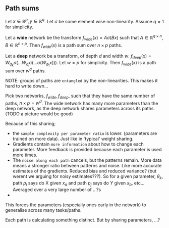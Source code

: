 ## Path sums

Let $x \in \mathbb R^p, y \in \mathbb R^q$. Let $\sigma$ be some element wise non-linearity. Assume $q = 1$ for simplicity.

Let a __wide__ network be the transform $f_{wide}(x) = A\sigma (Bx)$ such that $A \in \mathbb R^{q\times n}, B\in\mathbb R^{n\times p}$. Then $f_{wide}(x)$ is a path sum over $n\times p$ paths.

Let a __deep__ network be a transform, of depth $d$ and width $w$. $f_{deep}(x) = W_{d_k}\sigma(... W_{d_i}\sigma (... \sigma(W_{d_1}x)))$. Let $w = p$ for simplicity. Then $f_{wide}(x)$ is a path sum over $w^d$ paths.

NOTE: groups of paths are `entangled` by the non-linearities. This makes it hard to write down...

Pick two networks, $f_{wide}, f_{deep}$, such that they have the same number of paths, $n\times p = w^d$. The wide network has many more parameters than the deep network, as the deep network shares parameters across its paths. (TODO a picture would be good)

<!-- And the deep network has many more non-linearities? -->

Because of this sharing;

* the `sample complexity per parameter ratio` is lower. (parameters are trained on more data). Just like in 'typical' weight sharing.
* Gradients contain `more information` about how to change each parameter. More feedback is provided because each parameter is used more times.
* The `noise along each path` cancels, but the patterns remain. More data means a stronger ratio between patterns and noise. Like more accurate estimates of the gradients. Reduced bias and reduced variance? (but werent we arguing for noisy estimates???). So for a given parameter, $\theta_k$, path $p_i$ says do X given $x_a$ and path $p_j$ says do Y given $x_b$, etc... Averaged over a very large number of ...?s
*


This forces the parameters (especially ones early in the network) to generalise across many tasks/paths.

<!-- This means that these learned do actually build from simple-> complex. As the lower layers will quickly converge, due to the high redundancy in the signal, due to many paths sharing those weights, ...  -->

Each path is calculating something distinct. But by sharing parameters, ...?
